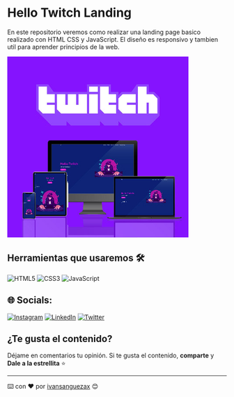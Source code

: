 # Hello Twitch Landing 

En este repositorio veremos como realizar una landing page basico realizado con HTML CSS y JavaScript. El diseño es responsivo y tambien util para aprender principios de la web.
             

![twitch-landing](https://github.com/ivansanguezax/HelloTwitch/blob/a3d15e7659210cfd94e46f32670f5500477c3ae2/assets/img/twitch-landing.jpg "Hello Twitch Landing ")

## Herramientas que usaremos 🛠️ 
![HTML5](https://img.shields.io/badge/html5-%23E34F26.svg?style=flat&logo=html5&logoColor=white) ![CSS3](https://img.shields.io/badge/css3-%231572B6.svg?style=flat&logo=css3&logoColor=white)  ![JavaScript](https://img.shields.io/badge/javascript-%23323330.svg?style=flat&logo=javascript&logoColor=%23F7DF1E)

## 🌐 Socials:
[![Instagram](https://img.shields.io/badge/Instagram-%23E4405F.svg?logo=Instagram&logoColor=white)](https://instagram.com/ivansanguezax) [![LinkedIn](https://img.shields.io/badge/LinkedIn-%230077B5.svg?logo=linkedin&logoColor=white)](https://linkedin.com/in/ivansanguezax) [![Twitter](https://img.shields.io/badge/Twitter-%231DA1F2.svg?logo=Twitter&logoColor=white)](https://twitter.com/ivansanguezax) 

## ¿Te gusta el contenido?

Déjame en comentarios tu opinión. 
Si te gusta el contenido, **comparte** y **Dale a la estrellita** ⭐️

---
⌨️ con ❤️ por [ivansanguezax](https://github.com/ivansanguezax) 😊
